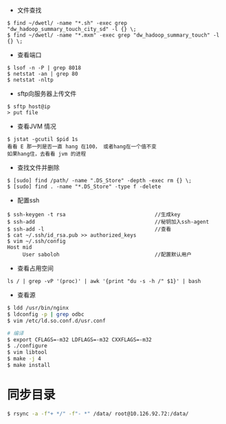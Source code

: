 * 文件查找 

``` 
$ find ~/dwetl/ -name "*.sh" -exec grep "dw_hadoop_summary_touch_city_sd" -l {} \;
$ find ~/dwetl/ -name "*.mxm" -exec grep "dw_hadoop_summary_touch" -l {} \;
``` 

* 查看端口 

```
$ lsof -n -P | grep 8018
$ netstat -an | grep 80  
$ netstat -nltp 
``` 

* sftp向服务器上传文件 

``` 
$ sftp host@ip
> put file 
``` 

* 查看JVM 情况

```
$ jstat -gcutil $pid 1s
看看 E 那一列是否一直 hang 在100， 或者hang在一个值不变
如果hang住，去看看 jvm 的进程
```

* 查找文件并删除 

``` 
$ [sudo] find /path/ -name ".DS_Store" -depth -exec rm {} \;
$ [sudo] find . -name "*.DS_Store" -type f -delete
``` 

* 配置ssh  

```
$ ssh-keygen -t rsa                             //生成key
$ ssh-add                                       //秘钥加入ssh-agent 
$ ssh-add -l                                    //查看
$ cat ~/.ssh/id_rsa.pub >> authorized_keys
$ vim ~/.ssh/config
Host mid
     User saboloh                               //配置默认用户
``` 

* 查看占用空间  

``` 
ls / | grep -vP '(proc)' | awk '{print "du -s -h /" $1}' | bash  
``` 

* 查看源  

```bash  
$ ldd /usr/bin/nginx
$ ldconfig -p | grep odbc
$ vim /etc/ld.so.conf.d/usr.conf 

# 编译
$ export CFLAGS=-m32 LDFLAGS=-m32 CXXFLAGS=-m32
$ ./configure
$ vim libtool
$ make -j 4 
$ make install 
```

# 同步目录

```bash 
$ rsync -a -f"+ */" -f"- *" /data/ root@10.126.92.72:/data/
``` 





